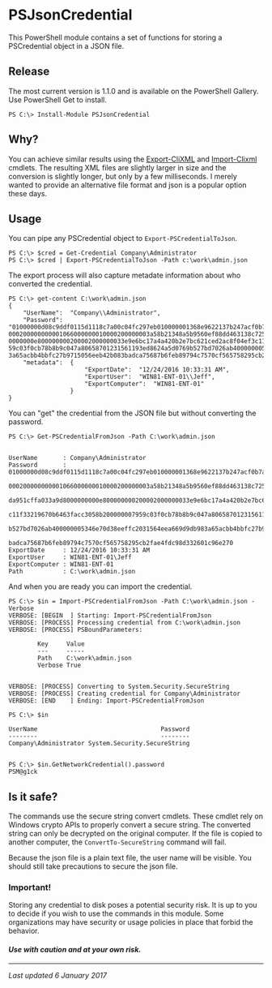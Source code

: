 # PSJsonCredential

This PowerShell module contains a set of functions for storing a PSCredential object in a JSON file. 

## Release
The most current version is 1.1.0 and is available on the PowerShell Gallery. Use PowerShell Get to install.

    PS C:\> Install-Module PSJsonCredential

## Why?
You can achieve similar results using the [Export-CliXML](http://go.microsoft.com/fwlink/?LinkId=821767) and [Import-Clixml](http://go.microsoft.com/fwlink/?LinkId=821813) cmdlets. The resulting XML files are slightly larger in size and the conversion is slightly longer, but only by a few milliseconds. I merely wanted to provide an alternative file format and json is a popular option these days.

## Usage
You can pipe any PSCredential object to `Export-PSCredentialToJson`.

    PS C:\> $cred = Get-Credential Company\Administrator
    PS C:\> $cred | Export-PSCredentialToJson -Path c:\work\admin.json

The export process will also capture metadate information about who converted the credential.

```
PS C:\> get-content C:\work\admin.json
{
    "UserName":  "Company\\Administrator",
    "Password":  "01000000d08c9ddf0115d1118c7a00c04fc297eb010000001368e9622137b247acf0b7a1a65648c8000000
000200000000001066000000010000200000003a58b21348a5b9560ef88dd463138c72561a6e1413437335da951cffa033a9d800
0000000e800000000200002000000033e9e6bc17a4a420b2e7bc621ced2ac8f04ef3c11f33219670b6463facc3058b2000000079
59c03f0cb78b8b9c047a80658701231561193ed8624a5d0769b527bd7026ab400000005346e70d38eeffc2031564eea669d9db98
3a65acbb4bbfc27b9715056eeb42b083badca75687b6feb89794c7570cf565758295cb2fae4fdc98d332601c96e270",
    "metadata":  {
                     "ExportDate":  "12/24/2016 10:33:31 AM",
                     "ExportUser":  "WIN81-ENT-01\\Jeff",
                     "ExportComputer":  "WIN81-ENT-01"
                 }
}
```
You can "get" the credential from the JSON file but without converting the password.

    PS C:\> Get-PSCredentialFromJson -Path C:\work\admin.json


    UserName       : Company\Administrator
    Password       : 01000000d08c9ddf0115d1118c7a00c04fc297eb010000001368e9622137b247acf0b7a1a65648c8000000
                     000200000000001066000000010000200000003a58b21348a5b9560ef88dd463138c72561a6e1413437335
                     da951cffa033a9d8000000000e800000000200002000000033e9e6bc17a4a420b2e7bc621ced2ac8f04ef3
                     c11f33219670b6463facc3058b200000007959c03f0cb78b8b9c047a80658701231561193ed8624a5d0769
                     b527bd7026ab400000005346e70d38eeffc2031564eea669d9db983a65acbb4bbfc27b9715056eeb42b083
                     badca75687b6feb89794c7570cf565758295cb2fae4fdc98d332601c96e270
    ExportDate     : 12/24/2016 10:33:31 AM
    ExportUser     : WIN81-ENT-01\Jeff
    ExportComputer : WIN81-ENT-01
    Path           : C:\work\admin.json

And when you are ready you can import the credential.

    PS C:\> $in = Import-PSCredentialFromJson -Path C:\work\admin.json -Verbose
    VERBOSE: [BEGIN  ] Starting: Import-PSCredentialFromJson
    VERBOSE: [PROCESS] Processing credential from C:\work\admin.json
    VERBOSE: [PROCESS] PSBoundParameters: 
		
		    Key     Value             
		    ---     -----             
		    Path    C:\work\admin.json
		    Verbose True
 

    VERBOSE: [PROCESS] Converting to System.Security.SecureString
    VERBOSE: [PROCESS] Creating credential for Company\Administrator
    VERBOSE: [END    ] Ending: Import-PSCredentialFromJson

    PS C:\> $in

    UserName                                  Password
    --------                                  --------
    Company\Administrator System.Security.SecureString

    
    PS C:\> $in.GetNetworkCredential().password
    PSM@g1ck


## Is it safe?
The commands use the secure string convert cmdlets. These cmdlet rely on Windows crypto APIs to properly convert a secure string. The converted string can only be decrypted on the original computer. If the file is copied to another computer, the `ConvertTo-SecureString` command will fail.

Because the json file is a plain text file, the user name will be visible. You should still take precautions to secure the json file.

### Important!
Storing any credential to disk poses a potential security risk. It is up to you to decide if you wish to use the commands in this module. Some organizations may have security or usage policies in place that forbid the behavior.

#### *Use with caution and at your own risk.*

---------------------

*Last updated 6 January 2017*